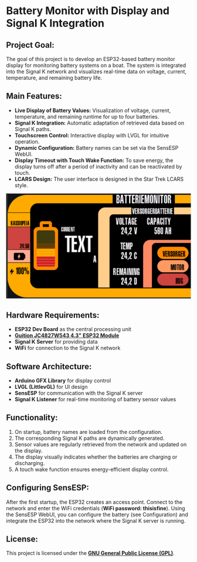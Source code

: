 # Battery Monitor with Display and Signal K Integration

## Project Goal:
The goal of this project is to develop an ESP32-based battery monitor display for monitoring battery systems on a boat. The system is integrated into the Signal K network and visualizes real-time data on voltage, current, temperature, and remaining battery life.

## Main Features:

- **Live Display of Battery Values:** Visualization of voltage, current, temperature, and remaining runtime for up to four batteries.
- **Signal K Integration:** Automatic adaptation of retrieved data based on Signal K paths.
- **Touchscreen Control:** Interactive display with LVGL for intuitive operation.
- **Dynamic Configuration:** Battery names can be set via the SensESP WebUI.
- **Display Timeout with Touch Wake Function:** To save energy, the display turns off after a period of inactivity and can be reactivated by touch.
- **LCARS Design:** The user interface is designed in the Star Trek LCARS style.

![UI](pic/pic.png)

## Hardware Requirements:

- **ESP32 Dev Board** as the central processing unit
- **[Guition JC4827W543 4.3" ESP32 Module](https://de.aliexpress.com/item/1005006729377800.html)**
- **Signal K Server** for providing data
- **WiFi** for connection to the Signal K network

## Software Architecture:

- **Arduino GFX Library** for display control
- **LVGL (LittlevGL)** for UI design
- **SensESP** for communication with the Signal K server
- **Signal K Listener** for real-time monitoring of battery sensor values

## Functionality:

1. On startup, battery names are loaded from the configuration.
2. The corresponding Signal K paths are dynamically generated.
3. Sensor values are regularly retrieved from the network and updated on the display.
4. The display visually indicates whether the batteries are charging or discharging.
5. A touch wake function ensures energy-efficient display control.

## Configuring SensESP:
After the first startup, the ESP32 creates an access point.
Connect to the network and enter the WiFi credentials (**WiFi password: thisisfine**).
Using the SensESP WebUI, you can configure the battery (see Configuration) and integrate the ESP32 into the network where the Signal K server is running.

## License:
This project is licensed under the [**GNU General Public License (GPL)**](license.md).

